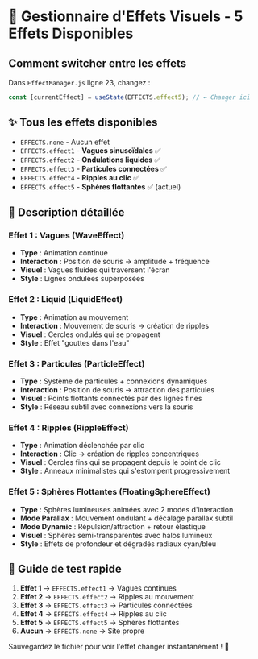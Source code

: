 # 🌊 Gestionnaire d'Effets Visuels - 5 Effets Disponibles

## Comment switcher entre les effets

Dans `EffectManager.js` ligne 23, changez :

```javascript
const [currentEffect] = useState(EFFECTS.effect5); // ← Changer ici
```

## ✨ Tous les effets disponibles

- `EFFECTS.none` - Aucun effet
- `EFFECTS.effect1` - **Vagues sinusoïdales** ✅
- `EFFECTS.effect2` - **Ondulations liquides** ✅  
- `EFFECTS.effect3` - **Particules connectées** ✅
- `EFFECTS.effect4` - **Ripples au clic** ✅
- `EFFECTS.effect5` - **Sphères flottantes** ✅ (actuel)

## 🎯 Description détaillée

### **Effet 1 : Vagues (WaveEffect)**
- **Type** : Animation continue
- **Interaction** : Position de souris → amplitude + fréquence
- **Visuel** : Vagues fluides qui traversent l'écran
- **Style** : Lignes ondulées superposées

### **Effet 2 : Liquid (LiquidEffect)**  
- **Type** : Animation au mouvement
- **Interaction** : Mouvement de souris → création de ripples
- **Visuel** : Cercles ondulés qui se propagent
- **Style** : Effet "gouttes dans l'eau"

### **Effet 3 : Particules (ParticleEffect)**
- **Type** : Système de particules + connexions dynamiques
- **Interaction** : Position de souris → attraction des particules
- **Visuel** : Points flottants connectés par des lignes fines
- **Style** : Réseau subtil avec connexions vers la souris

### **Effet 4 : Ripples (RippleEffect)**
- **Type** : Animation déclenchée par clic
- **Interaction** : Clic → création de ripples concentriques
- **Visuel** : Cercles fins qui se propagent depuis le point de clic
- **Style** : Anneaux minimalistes qui s'estompent progressivement

### **Effet 5 : Sphères Flottantes (FloatingSphereEffect)**
- **Type** : Sphères lumineuses animées avec 2 modes d'interaction
- **Mode Parallax** : Mouvement ondulant + décalage parallax subtil
- **Mode Dynamic** : Répulsion/attraction + retour élastique
- **Visuel** : Sphères semi-transparentes avec halos lumineux
- **Style** : Effets de profondeur et dégradés radiaux cyan/bleu

## 🔄 Guide de test rapide
1. **Effet 1** → `EFFECTS.effect1` → Vagues continues
2. **Effet 2** → `EFFECTS.effect2` → Ripples au mouvement  
3. **Effet 3** → `EFFECTS.effect3` → Particules connectées
4. **Effet 4** → `EFFECTS.effect4` → Ripples au clic
5. **Effet 5** → `EFFECTS.effect5` → Sphères flottantes
6. **Aucun** → `EFFECTS.none` → Site propre

Sauvegardez le fichier pour voir l'effet changer instantanément ! 🚀 